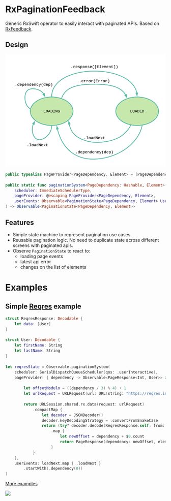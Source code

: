 # RxPaginationFeedback

Generic RxSwift operator to easily interact with paginated APIs. Based on [RxFeedback](https://github.com/NoTests/RxFeedback.swift).

## Design

![](Images/state_diagram.png)

```swift
public typealias PageProvider<PageDependency, Element> = (PageDependency) -> Observable<PageResponse<PageDependency, Element>>

public static func paginationSystem<PageDependency: Hashable, Element>(
    scheduler: ImmediateSchedulerType,
    pageProvider: @escaping PageProvider<PageDependency, Element>,
    userEvents: Observable<PaginationState<PageDependency, Element>.UserEvent>
) -> Observable<PaginationState<PageDependency, Element>>
```

## Features
* Simple state machine to represent pagination use cases.
* Reusable pagination logic. No need to duplicate state across different screens with paginated apis.
* Observe `PaginationState` to react to:
    * loading page events
    * latest api error
    * changes on the list of elements

# Examples

## Simple [Reqres](https://reqres.in/) example

```swift
struct ReqresResponse: Decodable {
    let data: [User]
}

struct User: Decodable {
    let firstName: String
    let lastName: String
}

let reqresState = Observable.paginationSystem(
    scheduler: SerialDispatchQueueScheduler(qos: .userInteractive),
    pageProvider: { dependency -> Observable<PageResponse<Int, User>> in

        let offsetModulo = ((dependency / 3) % 4) + 1
        let urlRequest = URLRequest(url: URL(string: "https://reqres.in/api/users?page=\(offsetModulo)")!)

        return URLSession.shared.rx.data(request: urlRequest)
            .compactMap {
                let decoder = JSONDecoder()
                decoder.keyDecodingStrategy = .convertFromSnakeCase
                return (try? decoder.decode(ReqresResponse.self, from: $0).data)
                    .map {
                        let newOffset = dependency + $0.count
                        return PageResponse(dependency: newOffset, elements: $0)
                    }
            }
    },
    userEvents: loadNext.map { .loadNext }
        .startWith(.dependency(0))
)
```

[More examples](https://github.com/fabfelici/RxPaginationFeedback/blob/master/Examples/Examples)

<img src="Images/examples.gif" width="350"/>
